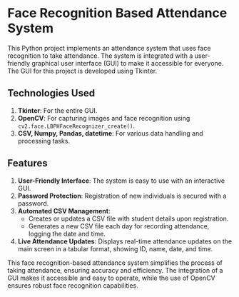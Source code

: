 # Face Recognition Based Attendance System

This Python project implements an attendance system that uses face recognition to take attendance. The system is integrated with a user-friendly graphical user interface (GUI) to make it accessible for everyone. The GUI for this project is developed using Tkinter.

## Technologies Used
1. **Tkinter**: For the entire GUI.
2. **OpenCV**: For capturing images and face recognition using `cv2.face.LBPHFaceRecognizer_create()`.
3. **CSV, Numpy, Pandas, datetime**: For various data handling and processing tasks.

## Features
1. **User-Friendly Interface**: The system is easy to use with an interactive GUI.
2. **Password Protection**: Registration of new individuals is secured with a password.
3. **Automated CSV Management**: 
   - Creates or updates a CSV file with student details upon registration.
   - Generates a new CSV file each day for recording attendance, logging the date and time.
4. **Live Attendance Updates**: Displays real-time attendance updates on the main screen in a tabular format, showing ID, name, date, and time.

This face recognition-based attendance system simplifies the process of taking attendance, ensuring accuracy and efficiency. The integration of a GUI makes it accessible and easy to operate, while the use of OpenCV ensures robust face recognition capabilities.